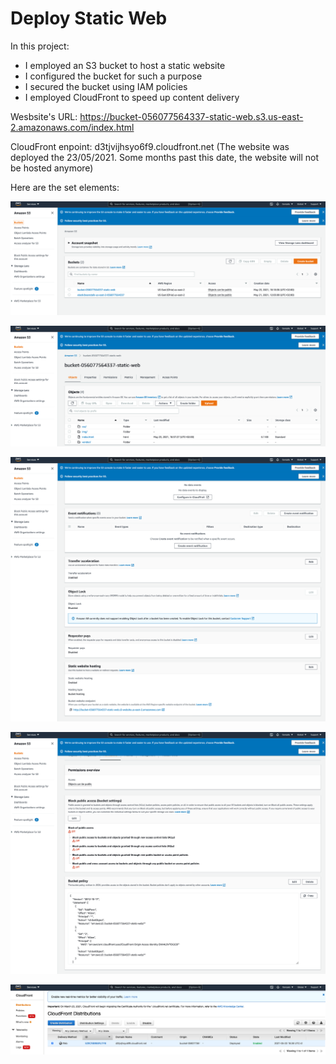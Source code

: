 # Deploy Static Web

In this project:
-  I employed an S3 bucket to host a static website
-  I configured the bucket for such a purpose
-  I secured the bucket using IAM policies
-  I employed CloudFront to speed up content delivery

Wesbsite's URL: https://bucket-056077564337-static-web.s3.us-east-2.amazonaws.com/index.html

CloudFront enpoint: d3tjvijhsyo6f9.cloudfront.net
(The website was deployed the 23/05/2021. Some months past this date, the website will not be hosted anymore)

Here are the set elements:

![1](S3_bucket.png)

![2](Uploaded_files_to_S3.png)

![3](S3_supports_static_website_hosting.png)

![4](bucket_policy.png)

![5](cloudfront_enabled.png)
